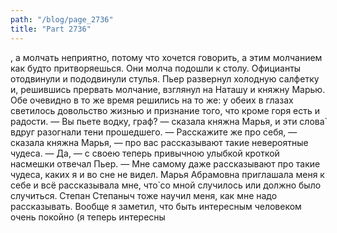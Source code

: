 ```yaml
---
path: "/blog/page_2736"
title: "Part 2736"
---
```


, а молчать неприятно, потому что хочется говорить, а этим молчанием как будто притворяешься. Они молча подошли к столу. Официанты отодвинули и пододвинули стулья. Пьер развернул холодную салфетку и, решившись прервать молчание, взглянул на Наташу и княжну Марью. Обе очевидно в то же время решились на то же: у обеих в глазах светилось довольство жизнью и признание того, что кроме горя есть и радости.
— Вы пьете водку, граф? — сказала княжна Марья, и эти слова̀ вдруг разогнали тени прошедшего.
— Расскажите же про себя, — сказала княжна Марья, — про вас рассказывают такие невероятные чудеса.
— Да, — с своею теперь привычною улыбкой кроткой насмешки отвечал Пьер. — Мне самому даже рассказывают про такие чудеса, каких я и во сне не видел. Марья Абрамовна приглашала меня к себе и всё рассказывала мне, что̀ со мной случилось или должно было случиться. Степан Степаныч тоже научил меня, как мне надо рассказывать. Вообще я заметил, что быть интересным человеком очень покойно (я теперь интересны
